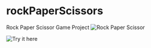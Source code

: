 # rockPaperScissors
Rock Paper Scissor Game Project
![Rock Paper Scissor](https://github.com/InciGulcinDY/rockPaperScissors/assets/113159986/594409ee-1de8-442c-9fd6-478e645c1b8e)

![Try it here](https://your-demo-url.com](https://github.com/InciGulcinDY/rockPaperScissors.git)https://github.com/InciGulcinDY/rockPaperScissors.git)
